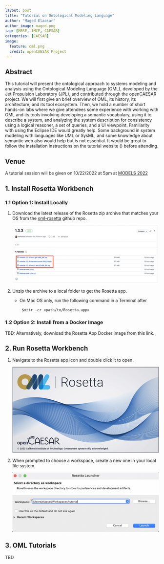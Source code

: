 ```yaml
---
layout: post
title: "Tutorial on Ontological Modeling Language"
author: "Maged Elaasar"
author_image: maged.png
tag: [MBSE, IMCE, CAESAR]
categories: [CAESAR]
image:
  feature: oml.png
  credit: openCAESAR Project
---
```


## Abstract

This tutorial will present the ontological approach to systems modeling and analysis using the Ontological Modeling Language (OML), developed by the Jet Propulsion Laboratory (JPL), and contributed through the openCAESAR project. We will first give an brief overview of OML, its history, its architecture, and its tool ecosystem. Then, we hold a number of short hands-on labs where we give attendees some experience with working with OML and its tools involving developing a semantic vocabulary, using it to describe a system, and analyzing the system description for consistency using a logical reasoner, a set of queries, and a UI viewpoint. Familiarity with using the Eclipse IDE would greatly help. Some background in system modeling with languages like UML or SysML, and some knowledge about semantic web also would help but is not essential. It would be great to follow the installation instructions on the tutorial website () before attending.

## Venue

A tutorial session will be given on 10/22/2022 at 5pm at [MODELS 2022](https://conf.researchr.org/track/models-2022/models-2022-tutorials)

## 1. Install Rosetta Workbench

### 1.1 Option 1: Install Locally

1. Download the latest release of the Rosetta zip archive that matches your OS from the [oml-rosetta](https://github.com/opencaesar/oml-rosetta/releases/latest) github repo.

   ![](/assets/img/models2022/Rosetta-Download.png)

1. Unzip the archive to a local folder to get the Rosetta app.
    
   * On Mac OS only, run the following command in a Terminal after

     ```
      $xttr -cr <path/to/Rosetta.app>
     ```

### 1.2 Option 2: Install from a Docker Image

TBD: Alternatively, download the Rosetta App Docker image from this link.

## 2. Run Rosetta Workbench

1. Navigate to the Rosetta app icon and double click it to open.

    ![](/assets/img/models2022/splash.bmp)

1. When prompted to choose a workspace, create a new one in your local file system.

    <kbd>![](/assets/img/models2022/Rosetta-Launcher.png)</kbd>

## 3. OML Tutorials
TBD